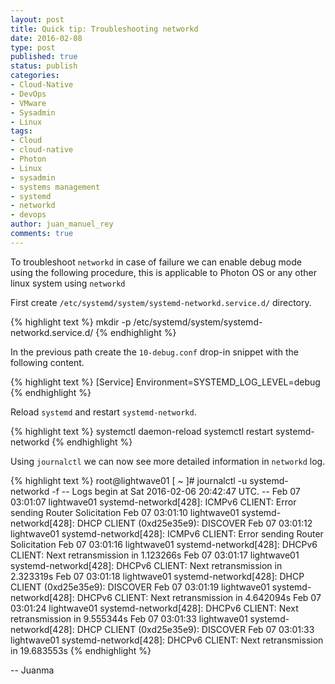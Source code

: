 ```yaml
---
layout: post
title: Quick tip: Troubleshooting networkd
date: 2016-02-08
type: post
published: true
status: publish
categories:
- Cloud-Native
- DevOps
- VMware
- Sysadmin
- Linux
tags:
- Cloud
- cloud-native
- Photon
- Linux
- sysadmin
- systems management
- systemd
- networkd
- devops
author: juan_manuel_rey
comments: true
---
```


To troubleshoot `networkd` in case of failure we can enable debug mode using the following procedure, this is applicable to Photon OS or any other linux system using `networkd`

First create `/etc/systemd/system/systemd-networkd.service.d/` directory.

{% highlight text %}
mkdir -p /etc/systemd/system/systemd-networkd.service.d/
{% endhighlight %}

In the previous path create the `10-debug.conf` drop-in snippet with the following content.

{% highlight text %}
[Service]
Environment=SYSTEMD_LOG_LEVEL=debug
{% endhighlight %}

Reload `systemd` and restart `systemd-networkd`.

{% highlight text %}
systemctl daemon-reload
systemctl restart systemd-networkd
{% endhighlight %}

Using `journalctl` we can now see more detailed information in `networkd` log.

{% highlight text %}
root@lightwave01 [ ~ ]# journalctl -u systemd-networkd -f
-- Logs begin at Sat 2016-02-06 20:42:47 UTC. --
Feb 07 03:01:07 lightwave01 systemd-networkd[428]: ICMPv6 CLIENT: Error sending Router Solicitation
Feb 07 03:01:10 lightwave01 systemd-networkd[428]: DHCP CLIENT (0xd25e35e9): DISCOVER
Feb 07 03:01:12 lightwave01 systemd-networkd[428]: ICMPv6 CLIENT: Error sending Router Solicitation
Feb 07 03:01:16 lightwave01 systemd-networkd[428]: DHCPv6 CLIENT: Next retransmission in 1.123266s
Feb 07 03:01:17 lightwave01 systemd-networkd[428]: DHCPv6 CLIENT: Next retransmission in 2.323319s
Feb 07 03:01:18 lightwave01 systemd-networkd[428]: DHCP CLIENT (0xd25e35e9): DISCOVER
Feb 07 03:01:19 lightwave01 systemd-networkd[428]: DHCPv6 CLIENT: Next retransmission in 4.642094s
Feb 07 03:01:24 lightwave01 systemd-networkd[428]: DHCPv6 CLIENT: Next retransmission in 9.555344s
Feb 07 03:01:33 lightwave01 systemd-networkd[428]: DHCP CLIENT (0xd25e35e9): DISCOVER
Feb 07 03:01:33 lightwave01 systemd-networkd[428]: DHCPv6 CLIENT: Next retransmission in 19.683553s
{% endhighlight %}

-- Juanma
